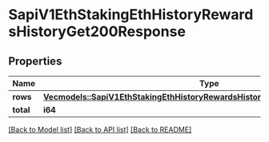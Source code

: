 # SapiV1EthStakingEthHistoryRewardsHistoryGet200Response

## Properties

Name | Type | Description | Notes
------------ | ------------- | ------------- | -------------
**rows** | [**Vec<models::SapiV1EthStakingEthHistoryRewardsHistoryGet200ResponseRowsInner>**](_sapi_v1_eth_staking_eth_history_rewardsHistory_get_200_response_rows_inner.md) |  | 
**total** | **i64** |  | 

[[Back to Model list]](../README.md#documentation-for-models) [[Back to API list]](../README.md#documentation-for-api-endpoints) [[Back to README]](../README.md)


